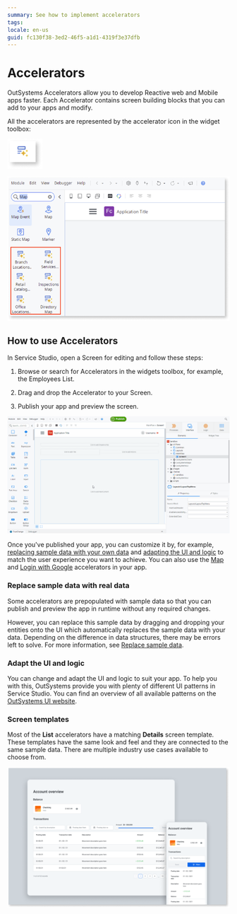 ```yaml
---
summary: See how to implement accelerators
tags: 
locale: en-us
guid: fc130f38-3ed2-46f5-a1d1-4319f3e37dfb
---
```


# Accelerators

OutSystems Accelerators allow you to develop Reactive web and Mobile apps faster. Each Accelerator contains screen building blocks that you can add to your apps and modify.

All the accelerators are represented by the accelerator icon in the widget toolbox:

![Accelerator widget](images/acc-widget-ss.png)

![Accelerator icon](images/acc-icon-ss.png)

## How to use Accelerators

In Service Studio, open a Screen for editing and follow these steps:

1. Browse or search for Accelerators in the widgets toolbox, for example, the Employees List.

1. Drag and drop the Accelerator to your Screen.

1. Publish your app and preview the screen.

![How to use an accelerator](images/acc-drag-drop-ss.gif)

Once you've published your app, you can customize it by, for example, [replacing sample data with your own data](#replace-sample-data-with-real-data) and [adapting the UI and logic](#adapt-the-UI-and-logic) to match the user experience you want to achieve. You can also use the [Map](../patterns/mobile/interaction/map/map.md) and [Login with Google](accelerator-google.md) accelerators in your app.

### Replace sample data with real data

Some accelerators are prepopulated with sample data so that you can publish and preview the app in runtime without any required changes.

However, you can replace this sample data by dragging and dropping your entities onto the UI which automatically replaces the sample data with your data. Depending on the difference in data structures, there may be errors left to solve. For more information, see [Replace sample data](../screen-templates-use/replace-data.md).

### Adapt the UI and logic

You can change and adapt the UI and logic to suit your app. To help you with this, OutSystems provide you with plenty of different UI patterns in Service Studio. You can find an overview of all available patterns on the [OutSystems UI website](https://www.outsystems.com/OutSystemsUIWebsite/PatternOverview).

### Screen templates

Most of the **List** accelerators have a matching **Details** screen template. These templates have the same look and feel and they are connected to the same sample data. There are multiple industry use cases available to choose from.

![Screen template](images/acc-list.png)
